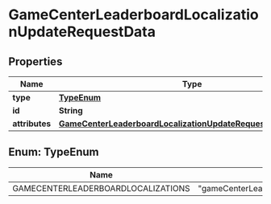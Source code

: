 

# GameCenterLeaderboardLocalizationUpdateRequestData


## Properties

| Name | Type | Description | Notes |
|------------ | ------------- | ------------- | -------------|
|**type** | [**TypeEnum**](#TypeEnum) |  |  |
|**id** | **String** |  |  |
|**attributes** | [**GameCenterLeaderboardLocalizationUpdateRequestDataAttributes**](GameCenterLeaderboardLocalizationUpdateRequestDataAttributes.md) |  |  [optional] |



## Enum: TypeEnum

| Name | Value |
|---- | -----|
| GAMECENTERLEADERBOARDLOCALIZATIONS | &quot;gameCenterLeaderboardLocalizations&quot; |



